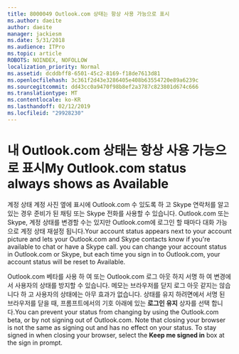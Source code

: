 ```yaml
---
title: 8000049 Outlook.com 상태는 항상 사용 가능으로 표시
ms.author: daeite
author: daeite
manager: jackiesm
ms.date: 5/31/2018
ms.audience: ITPro
ms.topic: article
ROBOTS: NOINDEX, NOFOLLOW
localization_priority: Normal
ms.assetid: dcddbff8-6501-45c2-8169-f18de7613d81
ms.openlocfilehash: 3c361f2d43e3286405e408b63554720e89a6239c
ms.sourcegitcommit: dd43cc0a9470f98b8ef2a3787c823801d674c666
ms.translationtype: MT
ms.contentlocale: ko-KR
ms.lasthandoff: 02/12/2019
ms.locfileid: "29928230"
---
```

# <a name="my-outlookcom-status-always-shows-as-available"></a><span data-ttu-id="4c66d-102">내 Outlook.com 상태는 항상 사용 가능으로 표시</span><span class="sxs-lookup"><span data-stu-id="4c66d-102">My Outlook.com status always shows as Available</span></span>

<span data-ttu-id="4c66d-p101">계정 상태 계정 사진 옆에 표시에 Outlook.com 수 있도록 하 고 Skype 연락처를 알고 있는 경우 준비가 된 채팅 또는 Skype 전화를 사용할 수 있습니다. Outlook.com 또는 Skype, 계정 상태를 변경할 수는 있지만 Outlook.com에 로그인 할 때마다 대화 가능으로 계정 상태 재설정 됩니다.</span><span class="sxs-lookup"><span data-stu-id="4c66d-p101">Your account status appears next to your account picture and lets your Outlook.com and Skype contacts know if you're available to chat or have a Skype call. you can change your account status in Outlook.com or Skype, but each time you sign in to Outlook.com, your account status will be reset to Available.</span></span>
  
<span data-ttu-id="4c66d-p102">Outlook.com 베타를 사용 하 여 또는 Outlook.com 로그 아웃 하지 서명 하 여 변경에서 사용자의 상태를 방지할 수 있습니다. 메모는 브라우저를 닫지 로그 아웃 같지는 않습니다 하 고 사용자의 상태에는 아무 효과가 없습니다. 상태를 유지 하려면에서 서명 된 브라우저를 닫을 때, 프롬프트에서의 기호 아래에 있는 **로그인 유지** 상자를 선택 합니다.</span><span class="sxs-lookup"><span data-stu-id="4c66d-p102">You can prevent your status from changing by using the Outlook.com beta, or by not signing out of Outlook.com. Note that closing your browser is not the same as signing out and has no effect on your status. To stay signed in when closing your browser, select the **Keep me signed in** box at the sign in prompt.</span></span> 
  

